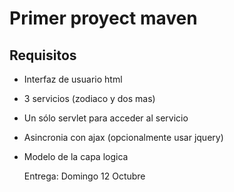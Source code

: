 Primer proyect maven
=========

Requisitos
---------

+ Interfaz de usuario html
+ 3 servicios (zodiaco y dos mas)
+ Un sólo servlet para acceder al servicio
+ Asincronia con ajax (opcionalmente usar jquery)
+ Modelo de la capa logica

  Entrega: Domingo 12 Octubre

